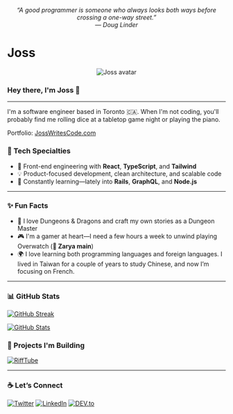
<p align="center"><em>“A good programmer is someone who always looks both ways before crossing a one-way street.”<br>— Doug Linder</em></p>


# Joss

<p align="center">
  <img src="https://i.imgur.com/RaYuDEM.jpg" alt="Joss avatar" />
</p>

<h3>Hey there, I'm Joss 👋</h3>

---

I'm a software engineer based in Toronto 🇨🇦. When I'm not coding, you'll probably find me rolling dice at a tabletop game night or playing the piano.

Portfolio: [JossWritesCode.com](https://www.josswritescode.com/)  

### 🔧 Tech Specialties

- 🧠 Front-end engineering with **React**, **TypeScript**, and **Tailwind**
- 💡 Product-focused development, clean architecture, and scalable code
- 🚀 Constantly learning—lately into **Rails**, **GraphQL**, and **Node.js**

---

### ✨ Fun Facts

- 🎲 I love Dungeons & Dragons and craft my own stories as a Dungeon Master  
- 🎮 I'm a gamer at heart—I need a few hours a week to unwind playing Overwatch (**💪 Zarya main**)
- 🌍 I love learning both programming languages and foreign languages. I lived in Taiwan for a couple of years to study Chinese, and now I’m focusing on French.

---

### 📊 GitHub Stats

<div>


[![GitHub Streak](https://github-readme-streak-stats-zeta-dun-63.vercel.app?user=JossWritesCode&theme=dracula)](https://git.io/streak-stats)

[![GitHub Stats](https://github-readme-stats.vercel.app/api/top-langs/?username=JossWritesCode&layout=compact&theme=dracula&hide_title=true&langs_count=6)](github-readme-stats-h9kx.vercel.app)

</div>

### 🚀 Projects I'm Building

[![RiffTube](https://github-readme-stats.vercel.app/api/pin/?username=JossWritesCode&repo=RiffTube&theme=dracula)](https://github.com/JossWritesCode/RiffTube)


---

### ☕ Let’s Connect

[![Twitter](https://img.shields.io/badge/Twitter-%231DA1F2.svg?style=for-the-badge&logo=twitter&logoColor=white)](https://twitter.com/josswritescode)
[![LinkedIn](https://img.shields.io/badge/LinkedIn-blue.svg?style=for-the-badge&logo=linkedin&logoColor=white)](https://www.linkedin.com/in/josswritescode)
[![DEV.to](https://img.shields.io/badge/DEV.to-0A0A0A.svg?style=for-the-badge&logo=dev-dot-to&logoColor=white)](https://dev.to/josswritescode)


